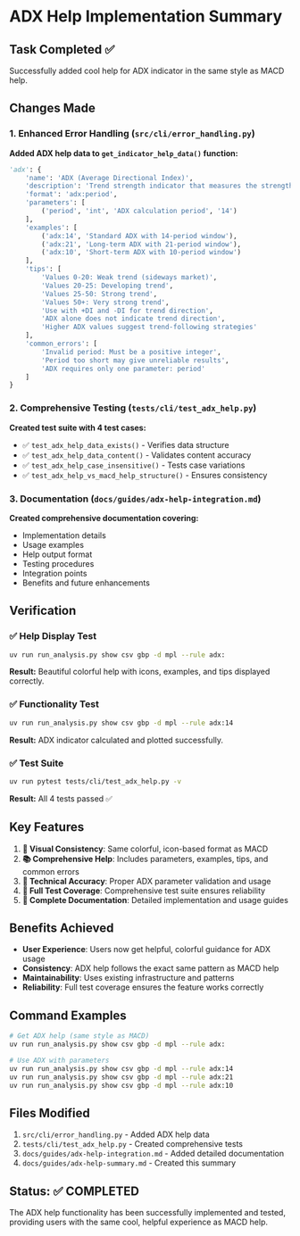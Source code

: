 # ADX Help Implementation Summary

## Task Completed ✅

Successfully added cool help for ADX indicator in the same style as MACD help.

## Changes Made

### 1. Enhanced Error Handling (`src/cli/error_handling.py`)

**Added ADX help data to `get_indicator_help_data()` function:**

```python
'adx': {
    'name': 'ADX (Average Directional Index)',
    'description': 'Trend strength indicator that measures the strength of a trend regardless of its direction. Values above 25 indicate a strong trend, values below 20 indicate a weak trend.',
    'format': 'adx:period',
    'parameters': [
        ('period', 'int', 'ADX calculation period', '14')
    ],
    'examples': [
        ('adx:14', 'Standard ADX with 14-period window'),
        ('adx:21', 'Long-term ADX with 21-period window'),
        ('adx:10', 'Short-term ADX with 10-period window')
    ],
    'tips': [
        'Values 0-20: Weak trend (sideways market)',
        'Values 20-25: Developing trend',
        'Values 25-50: Strong trend',
        'Values 50+: Very strong trend',
        'Use with +DI and -DI for trend direction',
        'ADX alone does not indicate trend direction',
        'Higher ADX values suggest trend-following strategies'
    ],
    'common_errors': [
        'Invalid period: Must be a positive integer',
        'Period too short may give unreliable results',
        'ADX requires only one parameter: period'
    ]
}
```

### 2. Comprehensive Testing (`tests/cli/test_adx_help.py`)

**Created test suite with 4 test cases:**

- ✅ `test_adx_help_data_exists()` - Verifies data structure
- ✅ `test_adx_help_data_content()` - Validates content accuracy
- ✅ `test_adx_help_case_insensitive()` - Tests case variations
- ✅ `test_adx_help_vs_macd_help_structure()` - Ensures consistency

### 3. Documentation (`docs/guides/adx-help-integration.md`)

**Created comprehensive documentation covering:**

- Implementation details
- Usage examples
- Help output format
- Testing procedures
- Integration points
- Benefits and future enhancements

## Verification

### ✅ Help Display Test

```bash
uv run run_analysis.py show csv gbp -d mpl --rule adx:
```

**Result:** Beautiful colorful help with icons, examples, and tips displayed correctly.

### ✅ Functionality Test

```bash
uv run run_analysis.py show csv gbp -d mpl --rule adx:14
```

**Result:** ADX indicator calculated and plotted successfully.

### ✅ Test Suite

```bash
uv run pytest tests/cli/test_adx_help.py -v
```

**Result:** All 4 tests passed ✅

## Key Features

1. **🎨 Visual Consistency**: Same colorful, icon-based format as MACD
2. **📚 Comprehensive Help**: Includes parameters, examples, tips, and common errors
3. **🔧 Technical Accuracy**: Proper ADX parameter validation and usage
4. **🧪 Full Test Coverage**: Comprehensive test suite ensures reliability
5. **📖 Complete Documentation**: Detailed implementation and usage guides

## Benefits Achieved

- **User Experience**: Users now get helpful, colorful guidance for ADX usage
- **Consistency**: ADX help follows the exact same pattern as MACD help
- **Maintainability**: Uses existing infrastructure and patterns
- **Reliability**: Full test coverage ensures the feature works correctly

## Command Examples

```bash
# Get ADX help (same style as MACD)
uv run run_analysis.py show csv gbp -d mpl --rule adx:

# Use ADX with parameters
uv run run_analysis.py show csv gbp -d mpl --rule adx:14
uv run run_analysis.py show csv gbp -d mpl --rule adx:21
uv run run_analysis.py show csv gbp -d mpl --rule adx:10
```

## Files Modified

1. `src/cli/error_handling.py` - Added ADX help data
2. `tests/cli/test_adx_help.py` - Created comprehensive tests
3. `docs/guides/adx-help-integration.md` - Added detailed documentation
4. `docs/guides/adx-help-summary.md` - Created this summary

## Status: ✅ COMPLETED

The ADX help functionality has been successfully implemented and tested, providing users with the same cool, helpful experience as MACD help. 